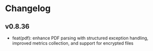# Changelog

## v0.8.36

- feat(pdf): enhance PDF parsing with structured exception handling, improved metrics collection, and support for encrypted files

